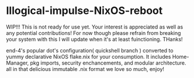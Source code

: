 # Illogical-impulse-NixOS-reboot

WIP!!! This is not ready for use yet. Your interest is appreciated as well as any potential contributions! For now though please refrain from breaking your system with this I will update when it's at least fuinctioning. THanks!

end-4's popular dot's configuration( quickshell branch ) converted to yummy declarative NixOS flake.nix for your consumption. It includes Home-Manager, pkg imports, security enchancements, and modular architecture. all in that delicious immutable .nix format we love so much, enjoy!
